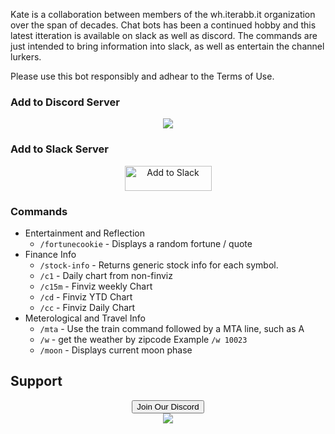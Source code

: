 

Kate is a collaboration between members of the wh.iterabb.it organization over the span of decades. Chat bots has been a continued hobby and this latest itteration is available on slack as well as discord. The commands are just intended to bring information into slack, as well as entertain the channel lurkers. 

Please use this bot responsibly and adhear to the Terms of Use.  


### Add to Discord Server


<div align="center">
  <p>
    <a href="https://discord.com/api/oauth2/authorize?client_id=999402528632483871&redirect_uri=https%3A%2F%2Fcruciblebot-oauth.herokuapp.com%2F&response_type=code&scope=identify"><img src="https://img.shields.io/badge/Add_To_Discord-20232A.svg?logo=discord&logoColor=%7289DA&style=for-the-badge" /></a>
  </p>
</div>


### Add to Slack Server


<div align="center">
  <p>
    <a href="https://slack.com/oauth/v2/authorize?client_id=780455873664.4991787441283&scope=commands&user_scope="><img alt="Add to Slack" height="40" width="139" src="https://platform.slack-edge.com/img/add_to_slack.png" srcSet="https://platform.slack-edge.com/img/add_to_slack.png 1x, https://platform.slack-edge.com/img/add_to_slack@2x.png 2x" /></a>
  </p>
</div>


### Commands

* Entertainment and Reflection
  * `/fortunecookie` - Displays a random fortune / quote
* Finance Info
  * `/stock-info` - Returns generic stock info for each symbol.
  * `/c1` - Daily chart from non-finviz
  * `/c15m` - Finviz weekly Chart
  * `/cd` - Finviz YTD Chart
  * `/cc` - Finviz Daily Chart
* Meterological and Travel Info 
  * `/mta` - Use the train command followed by a MTA line, such as A
  * `/w` - get the weather by zipcode Example `/w 10023`
  * `/moon` - Displays current moon phase





## Support

<div align="center">
  <p>
    <a href="https://top.gg/servers/1011299565674172436/join">
    <button class="button-hy" role="button">Join Our Discord</button><br />
      <img src="https://img.shields.io/badge/Join_our_discord-20232A.svg?logo=discord&logoColor=%7289DA&style=for-the-badge" />
    </a>
  </p>
</div>


